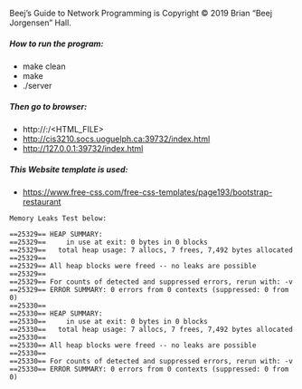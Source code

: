 Beej’s Guide to Network Programming is Copyright © 2019 Brian “Beej Jorgensen” Hall.


##### How to run the program:

- make clean
- make
- ./server


##### Then go to browser:

- http://<HOST>:<PORT>/<HTML_FILE>
- http://cis3210.socs.uoguelph.ca:39732/index.html
- http://127.0.0.1:39732/index.html


##### This Website template is used:

- https://www.free-css.com/free-css-templates/page193/bootstrap-restaurant


```
Memory Leaks Test below:

==25329== HEAP SUMMARY:
==25329==     in use at exit: 0 bytes in 0 blocks
==25329==   total heap usage: 7 allocs, 7 frees, 7,492 bytes allocated
==25329== 
==25329== All heap blocks were freed -- no leaks are possible
==25329== 
==25329== For counts of detected and suppressed errors, rerun with: -v
==25329== ERROR SUMMARY: 0 errors from 0 contexts (suppressed: 0 from 0)
==25330== 
==25330== HEAP SUMMARY:
==25330==     in use at exit: 0 bytes in 0 blocks
==25330==   total heap usage: 7 allocs, 7 frees, 7,492 bytes allocated
==25330== 
==25330== All heap blocks were freed -- no leaks are possible
==25330== 
==25330== For counts of detected and suppressed errors, rerun with: -v
==25330== ERROR SUMMARY: 0 errors from 0 contexts (suppressed: 0 from 0)
```

